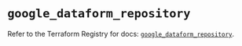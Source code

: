 # `google_dataform_repository`

Refer to the Terraform Registry for docs: [`google_dataform_repository`](https://registry.terraform.io/providers/hashicorp/google-beta/6.38.0/docs/resources/google_dataform_repository).

